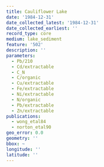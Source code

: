 ```yaml
---
title: Cauliflower Lake
date: '1984-12-31'
date_collected_latest: '1984-12-31'
date_collected_earliest: ''
record_type: core
medium: lake_sediment
feature: '502'
description: ''
parameters:
  - Pb/210
  - Cd/extractable
  - C_N
  - C/organic
  - Cu/extractable
  - Fe/extractable
  - Ni/extractable
  - N/organic
  - Pb/extractable
  - Zn/extractable
publications:
  - wong_etal84
  - norton_etal90
geo_error: 0.0
geometry: ''
bbox: ~
longitude: ''
latitude: ''
---
```

